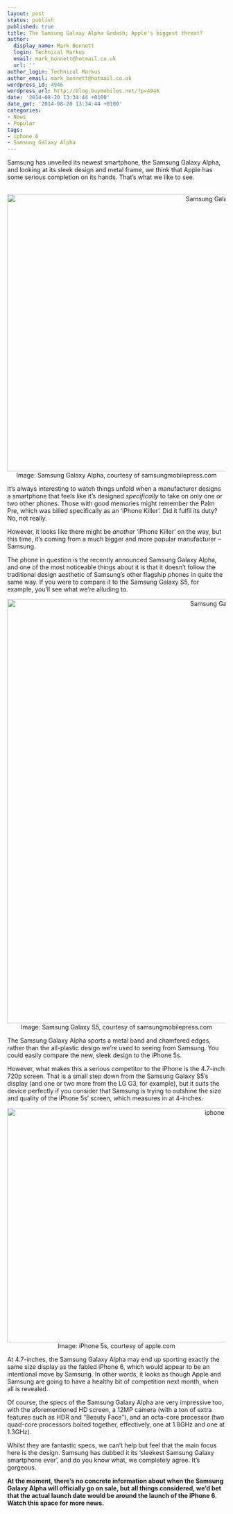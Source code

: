 ```yaml
---
layout: post
status: publish
published: true
title: The Samsung Galaxy Alpha &ndash; Apple's biggest threat?
author:
  display_name: Mark Bonnett
  login: Technical Markus
  email: mark_bonnett@hotmail.co.uk
  url: ''
author_login: Technical Markus
author_email: mark_bonnett@hotmail.co.uk
wordpress_id: 4946
wordpress_url: http://blog.buymobiles.net/?p=4946
date: '2014-08-20 13:34:44 +0100'
date_gmt: '2014-08-20 13:34:44 +0100'
categories:
- News
- Popular
tags:
- iphone 6
- Samsung Galaxy Alpha
---
```

<p><span class="postStandFirst">Samsung has unveiled its newest smartphone, the Samsung Galaxy Alpha, and looking at its sleek design and metal frame, we think that Apple has some serious completion on its hands. That&rsquo;s what we like to see.</span></p>
<p style="text-align: center;" align="center">&nbsp;<img class="alignnone size-large wp-image-4921" alt="Samsung Galaxy Alpha" src="https://a1comms-blog-buymobiles.storage.googleapis.com/2014/08/04_SM-G850F_013_white-1024x682.jpg" width="960" height="639" /><span class="caption">Image: Samsung Galaxy Alpha, courtesy of samsungmobilepress.com</span></p>
<p style="text-align: left;" align="center">It&rsquo;s always interesting to watch things unfold when a manufacturer designs a smartphone that feels like it&rsquo;s designed <i>specifically</i> to take on only one or two other phones. Those with good memories might remember the Palm Pre, which was billed specifically as an &lsquo;iPhone Killer&rsquo;. Did it fulfil its duty? No, not really.</p>
<p>However, it looks like there might be <i>another</i> &lsquo;iPhone Killer&rsquo; on the way, but this time, it&rsquo;s coming from a much bigger and more popular manufacturer &ndash; Samsung.</p>
<p>The phone in question is the recently announced Samsung Galaxy Alpha, and one of the most noticeable things about it is that it doesn&rsquo;t follow the traditional design aesthetic of Samsung&rsquo;s other flagship phones in quite the same way. If you were to compare it to the Samsung Galaxy S5, for example, you&rsquo;ll see what we&rsquo;re alluding to.</p>
<p style="text-align: center;"><img class="alignnone size-large wp-image-4752" alt="Samsung Galaxy S5" src="https://a1comms-blog-buymobiles.storage.googleapis.com/2014/07/SM-G900F_shimmery-WHITE_02-1005x1024.jpg" width="960" height="978" /><span class="caption">Image: Samsung Galaxy S5, courtesy of samsungmobilepress.com</span></p>
<p>The Samsung Galaxy Alpha sports a metal band and chamfered edges, rather than the all-plastic design we&rsquo;re used to seeing from Samsung. You could easily compare the new, sleek design to the iPhone 5s.</p>
<p>However, what makes this a serious competitor to the iPhone is the 4.7-inch 720p screen. That is a small step down from the Samsung Galaxy S5&rsquo;s display (and one or two more from the LG G3, for example), but it suits the device perfectly if you consider that Samsung is trying to outshine the size and quality of the iPhone 5s&rsquo; screen, which measures in at 4-inches.</p>
<p style="text-align: center;"><img class="alignnone size-large wp-image-4811" alt="iphone 5s" src="https://a1comms-blog-buymobiles.storage.googleapis.com/2014/08/wireless_hero-1024x577.jpg" width="960" height="540" /><span class="caption">Image: iPhone 5s, courtesy of apple.com</span></p>
<p>At 4.7-inches, the Samsung Galaxy Alpha may end up sporting exactly the same size display as the fabled iPhone 6, which would appear to be an intentional move by Samsung. In other words, it looks as though Apple and Samsung are going to have a healthy bit of competition next month, when all is revealed.</p>
<p>Of course, the specs of the Samsung Galaxy Alpha are very impressive too, with the aforementioned HD screen, a 12MP camera (with a ton of extra features such as HDR and &ldquo;Beauty Face&rdquo;), and an octa-core processor (two quad-core processors bolted together, effectively, one at 1.8GHz and one at 1.3GHz).</p>
<p>Whilst they are fantastic specs, we can&rsquo;t help but feel that the main focus here is the design. Samsung has dubbed it its &lsquo;sleekest Samsung Galaxy smartphone ever&rsquo;, and do you know what, we completely agree. It&rsquo;s gorgeous.</p>
<p><strong>At the moment, there&rsquo;s no concrete information about when the Samsung Galaxy Alpha will officially go on sale, but all things considered, we&rsquo;d bet that the actual launch date would be around the launch of the iPhone 6. Watch this space for more news.</strong></p>
